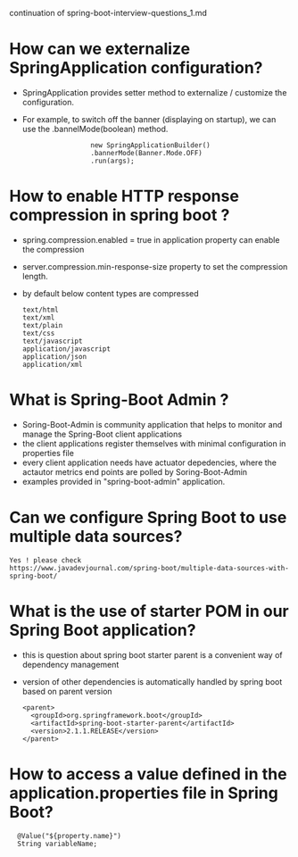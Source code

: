 continuation of spring-boot-interview-questions_1.md

# How can we externalize SpringApplication configuration?
  - SpringApplication provides setter method to externalize / customize the configuration.
  -  For example, to switch off the banner (displaying on startup), we can use the .bannelMode(boolean) method.
  
                          new SpringApplicationBuilder()
                          .bannerMode(Banner.Mode.OFF)
                          .run(args);

# How to enable HTTP response compression in spring boot ?
  - spring.compression.enabled = true in application property can enable the compression
  -  server.compression.min-response-size property to set the compression length. 
  - by default below content types are compressed
    
        text/html
        text/xml
        text/plain
        text/css
        text/javascript
        application/javascript
        application/json
        application/xml
        
 # What is Spring-Boot Admin ?
   - Soring-Boot-Admin is community application that helps to monitor and manage the Spring-Boot client applications
   - the client applications register themselves with minimal configuration in properties file
   - every client application needs have actuator depedencies, where the actautor metrics end points are polled by Soring-Boot-Admin
   - examples provided in "spring-boot-admin" application.
   
# Can we configure Spring Boot to use multiple data sources?
    Yes ! please check 
    https://www.javadevjournal.com/spring-boot/multiple-data-sources-with-spring-boot/
    
# What is the use of starter POM in our Spring Boot application?
  - this is question about spring boot starter parent is a convenient way of dependency management
  - version of other dependencies is automatically handled by spring boot based on parent version
  
        <parent>
          <groupId>org.springframework.boot</groupId>
          <artifactId>spring-boot-starter-parent</artifactId>
          <version>2.1.1.RELEASE</version>
        </parent>
        
# How to access a value defined in the application.properties file in Spring Boot?
 
      @Value("${property.name}")
      String variableName;
